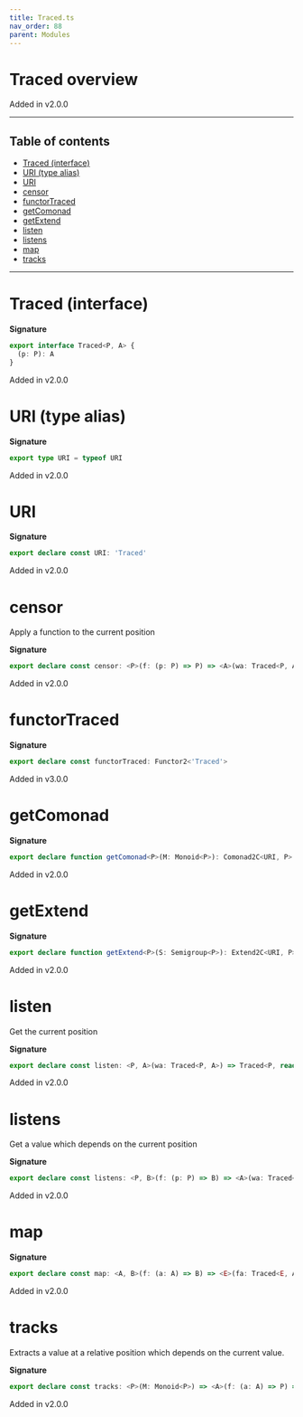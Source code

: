 ```yaml
---
title: Traced.ts
nav_order: 88
parent: Modules
---
```


# Traced overview

Added in v2.0.0

---

<h2 class="text-delta">Table of contents</h2>

- [Traced (interface)](#traced-interface)
- [URI (type alias)](#uri-type-alias)
- [URI](#uri)
- [censor](#censor)
- [functorTraced](#functortraced)
- [getComonad](#getcomonad)
- [getExtend](#getextend)
- [listen](#listen)
- [listens](#listens)
- [map](#map)
- [tracks](#tracks)

---

# Traced (interface)

**Signature**

```ts
export interface Traced<P, A> {
  (p: P): A
}
```

Added in v2.0.0

# URI (type alias)

**Signature**

```ts
export type URI = typeof URI
```

Added in v2.0.0

# URI

**Signature**

```ts
export declare const URI: 'Traced'
```

Added in v2.0.0

# censor

Apply a function to the current position

**Signature**

```ts
export declare const censor: <P>(f: (p: P) => P) => <A>(wa: Traced<P, A>) => Traced<P, A>
```

Added in v2.0.0

# functorTraced

**Signature**

```ts
export declare const functorTraced: Functor2<'Traced'>
```

Added in v3.0.0

# getComonad

**Signature**

```ts
export declare function getComonad<P>(M: Monoid<P>): Comonad2C<URI, P>
```

Added in v2.0.0

# getExtend

**Signature**

```ts
export declare function getExtend<P>(S: Semigroup<P>): Extend2C<URI, P>
```

Added in v2.0.0

# listen

Get the current position

**Signature**

```ts
export declare const listen: <P, A>(wa: Traced<P, A>) => Traced<P, readonly [A, P]>
```

Added in v2.0.0

# listens

Get a value which depends on the current position

**Signature**

```ts
export declare const listens: <P, B>(f: (p: P) => B) => <A>(wa: Traced<P, A>) => Traced<P, readonly [A, B]>
```

Added in v2.0.0

# map

**Signature**

```ts
export declare const map: <A, B>(f: (a: A) => B) => <E>(fa: Traced<E, A>) => Traced<E, B>
```

Added in v2.0.0

# tracks

Extracts a value at a relative position which depends on the current value.

**Signature**

```ts
export declare const tracks: <P>(M: Monoid<P>) => <A>(f: (a: A) => P) => (wa: Traced<P, A>) => A
```

Added in v2.0.0
